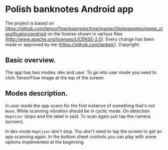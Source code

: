 # Polish banknotes Android app
The project is based on https://github.com/tensorflow/examples/tree/master/lite/examples/image_classification/android
on the license shown in various files (http://www.apache.org/licenses/LICENSE-2.0). 
Every change has been made or approved by me (https://github.com/jankejc).
Copyright.

## Basic overview.
The app has two modes: dev and user. To go into user mode you need to click TensorFlow image at the top of the screen. 

## Modes description.
In user mode the app scans for the first instance of something that's not `None`. While scanning vibration should be in cyclic mode. On detection `Haptizer` stops and the label is said. To scan again just tap the camera (screen).

In dev mode `Haptizer` don't stop. You don't need to tap the screen to get an app scanning again. In the bottom sheet controls you can play with some options implemented at the beginning.